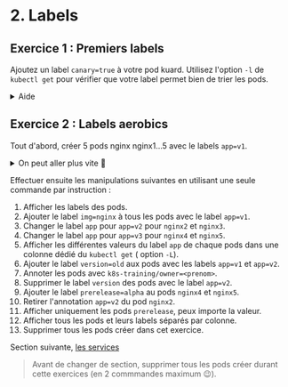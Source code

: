 # 2. Labels

## Exercice 1 : Premiers labels

Ajoutez un label `canary=true` à votre pod kuard. 
Utilisez l'option `-l` de `kubectl get` pour vérifier que votre label permet bien de trier les pods.

<details>
    <summary>Aide</summary>

```bash
kubectl get pods --show-labels # Affiche les labels sur une liste
kubectl label pods kuard "canary=true" 

kubectl get pods -L canary
kubectl get pods -l canary=false

kubectl label pods kuard "canary-" # Retire un label
```

</details>

## Exercice 2 : Labels aerobics

Tout d'abord, créer 5 pods nginx nginx1...5 avec le labels `app=v1`.

<details>
    <summary>On peut aller plus vite 🤫</summary>

```bash
for i in `seq 1 5`; do kubectl run nginx$i --image=nginx -l app=v1 ; done
```

</details>

Effectuer ensuite les manipulations suivantes en utilisant une seule commande par instruction :

1. Afficher les labels des pods.
2. Ajouter le label `img=nginx` à tous les pods avec le label `app=v1`.
3. Changer le label `app` pour `app=v2` pour `nginx2` et `nginx3`.
4. Changer le label `app` pour `app=v3` pour `nginx4` et `nginx5`.
5. Afficher les différentes valeurs du label `app` de chaque pods dans une colonne dédié du `kubectl get` ( option `-L`).
6. Ajouter le label `version=old` aux pods avec les labels `app=v1` et `app=v2`.
7. Annoter les pods avec `k8s-training/owner=<prenom>`.
8. Supprimer le label `version` des pods avec le label `app=v2`.
9. Ajouter le label `prerelease=alpha` au pods `nginx4` et `nginx5`.
10. Retirer l'annotation `app=v2` du pod `nginx2`.
11. Afficher uniquement les pods `prerelease`, peux importe la valeur.
12. Afficher tous les pods et leurs labels séparés par colonne.
13. Supprimer tous les pods créer dans cet exercice.

Section suivante, [les services](3_services.md)

> Avant de changer de section, supprimer tous les pods créer durant cette exercices (en 2 commmandes maximum 😉).
